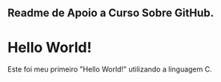 ## Readme de Apoio a Curso Sobre GitHub.

# Hello World!
  Este foi meu primeiro "Hello World!" utilizando a linguagem C.
